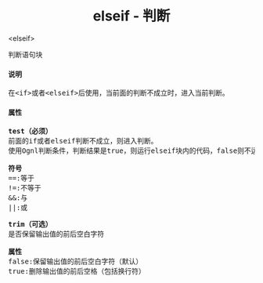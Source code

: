 # <div align="center">elseif - 判断</div> #

&lt;elseif&gt;
<pre>
判断语句块
</pre>

#### 说明 ####

<pre>
在&lt;if&gt;或者&lt;elseif&gt;后使用，当前面的判断不成立时，进入当前判断。
</pre>

#### 属性 ####

<pre>
<b>test（必须）</b>
前面的if或者elseif判断不成立，则进入判断。
使用Ognl判断条件，判断结果是true，则运行elseif块内的代码，false则不运行

<b>符号</b>
==:等于
!=:不等于
&&:与
||:或
</pre>

<pre>
<b>trim（可选）</b>
是否保留输出值的前后空白字符

<b>属性</b>
false:保留输出值的前后空白字符（默认）
true:删除输出值的前后空格（包括换行符）
</pre>